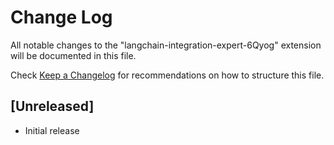 # Change Log

All notable changes to the "langchain-integration-expert-6Qyog" extension will be documented in this file.

Check [Keep a Changelog](https://keepachangelog.com/) for recommendations on how to structure this file.

## [Unreleased]

- Initial release
